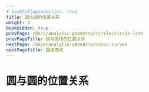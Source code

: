 ```yaml
---
# bookCollapseSection: true
title: 圆与圆的位置关系
weight: 3
bookHidden: true
prevPage: /docs/analytic-geometry/circle/circle-line
prevPageTitle: 圆与直线的位置关系
nextPage: /docs/analytic-geometry/conic-curves
nextPageTitle: 圆锥曲线
---
```


# 圆与圆的位置关系

